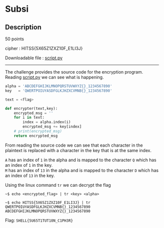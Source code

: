 # Subsi

## Description

50 points

cipher : HITSS{5X65Z1ZXZ10F\_E1LI3J}

Downloadable file : [script.py](script.py)

---

The challenge provides the source code for the encryption program.  
Reading [script.py](script.py) we can see what is happening.

```python
alpha = 'ABCDEFGHIJKLMNOPQRSTUVWXYZ{}_1234567890'
key   = 'QWERTPOIUYASDFGLKJHZXCVMNB{}_1234567890'

text = <flag>

def encrypter(text,key):
    encrypted_msg = ''
    for i in text:
        index = alpha.index(i)
        encrypted_msg += key[index]
    # print(encrypted_msg)
    return encrypted_msg
```

From reading the source code we can see that each character in the plaintext is replaced with a character in the key that is at the same index.

`A` has an index of `1` in the alpha and is mapped to the character `Q` which has an index of `1` in the key.  
`M` has an index of `13` in the alpha and is mapped to the character `D` which has an index of `13` in the key.  


Using the linux command `tr` we can decrypt the flag

```
~$ echo <encrypted_flag> | tr <key> <alpha>

~$ echo HITSS{5X65Z1ZXZ10F_E1LI3J} | tr QWERTPOIUYASDFGLKJHZXCVMNB{}_1234567890 ABCDEFGHIJKLMNOPQRSTUVWXYZ{}_1234567890
```

Flag: `SHELL{5U65T1TUT10N_C1PH3R}`